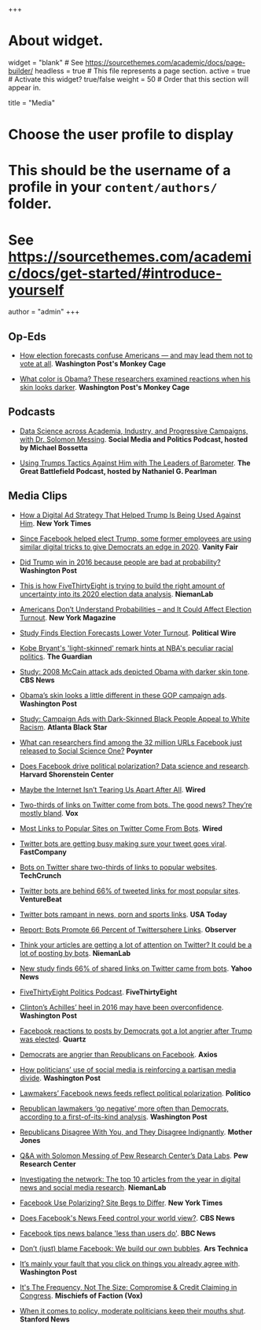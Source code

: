 +++
# About widget.
widget = "blank"  # See https://sourcethemes.com/academic/docs/page-builder/
headless = true  # This file represents a page section.
active = true  # Activate this widget? true/false
weight = 50  # Order that this section will appear in.

title = "Media"


# Choose the user profile to display
# This should be the username of a profile in your `content/authors/` folder.
# See https://sourcethemes.com/academic/docs/get-started/#introduce-yourself
author = "admin"
+++

## Op-Eds 
- [How election forecasts confuse Americans — and may lead them not to vote at all](https://www.washingtonpost.com/news/monkey-cage/wp/2018/03/22/how-election-forecasts-confuse-americans-and-may-lead-them-not-to-vote-at-all/). **Washington Post's Monkey Cage** 

- [What color is Obama? These researchers examined reactions when his skin looks darker](https://www.washingtonpost.com/news/monkey-cage/wp/2016/01/11/what-color-is-obama-these-researchers-examined-reactions-when-his-skin-looks-darker/). **Washington Post's Monkey Cage** 

## Podcasts 
- [Data Science across Academia, Industry, and Progressive Campaigns, with Dr. Solomon Messing](https://socialmediaandpolitics.simplecast.com/episodes/data-science-academia-tech-industry-progressive-campaigns-solomon-messing). **Social Media and Politics Podcast, hosted by Michael Bossetta** 

- [Using Trumps Tactics Against Him with The Leaders of Barometer](https://soundcloud.com/thegreatbattlefield/using-trumps-tactics-against-him-with-the-leaders-of-barometer). **The Great Battlefield Podcast, hosted by Nathaniel G. Pearlman** 

## Media Clips

- [How a Digital Ad Strategy That Helped Trump Is Being Used Against Him](https://www.nytimes.com/2020/04/28/us/politics/Facebook-Acronym-advertising.html). **New York Times** 

- [Since Facebook helped elect Trump, some former employees are using similar digital tricks to give Democrats an edge in 2020](https://www.vanityfair.com/news/2020/04/trump-facebook-mastermind-james-barnes-working-against-him). **Vanity Fair** 

- [Did Trump win in 2016 because people are bad at probability?](https://www.washingtonpost.com/politics/2020/02/28/did-trump-win-2016-because-people-are-bad-probability/) **Washington Post**

- [This is how FiveThirtyEight is trying to build the right amount of uncertainty into its 2020 election data analysis](https://www.niemanlab.org/2020/07/this-is-how-fivethirtyeight-is-trying-to-build-the-right-amount-of-uncertainty-into-its-2020-election-data-analysis/). **NiemanLab** 

- [Americans Don’t Understand Probabilities – and It Could Affect Election Turnout](https://nymag.com/intelligencer/2018/02/americans-dont-understand-election-probabilities.html).  **New York Magazine**

- [Study Finds Election Forecasts Lower Voter Turnout](https://politicalwire.com/2018/02/06/election-forecasts-lower-voter-turnout/). **Political Wire**

- [Kobe Bryant's 'light-skinned' remark hints at NBA's peculiar racial politics](https://www.theguardian.com/sport/2016/jan/06/kobe-bryant-steph-curry-light-skinned-remark-hints-at-nbas-peculiar-racial-politics). **The Guardian** 

- [Study: 2008 McCain attack ads depicted Obama with darker skin tone](https://www.cbsnews.com/news/study-2008-mccain-attack-ads-darkened-obama-skin-tone/). **CBS News** 

- [Obama’s skin looks a little different in these GOP campaign ads](https://www.washingtonpost.com/news/wonk/wp/2015/12/29/obamas-skin-looks-a-little-different-in-these-gop-campaign-ads/). **Washington Post** 

- [Study: Campaign Ads with Dark-Skinned Black People Appeal to White Racism](https://atlantablackstar.com/2016/01/03/study-campaign-ads-with-dark-skinned-black-people-appeal-to-white-racism/). **Atlanta Black Star** 

- [What can researchers find among the 32 million URLs Facebook just released to Social Science One?](https://www.poynter.org/fact-checking/2019/what-can-researchers-find-among-the-32-million-urls-facebook-just-released-to-social-science-one/) **Poynter** 

- [Does Facebook drive political polarization? Data science and research](https://journalistsresource.org/studies/society/social-media/facebook-political-polarization-data-science-research/). **Harvard Shorenstein Center** 

- [Maybe the Internet Isn’t Tearing Us Apart After All](https://www.wired.com/2017/05/maybe-internet-isnt-tearing-us-apart/). **Wired** 

- [Two-thirds of links on Twitter come from bots. The good news? They’re mostly bland](https://www.vox.com/technology/2018/4/9/17214720/pew-study-bots-generate-two-thirds-of-twitter-links). **Vox**

- [Most Links to Popular Sites on Twitter Come From Bots](https://www.wired.com/story/twitter-bots-links/). **Wired** 

- [Twitter bots are getting busy making sure your tweet goes viral](https://www.fastcompany.com/40556233/twitter-bots-are-getting-busy-making-sure-your-tweet-goes-viral). **FastCompany** 

- [Bots on Twitter share two-thirds of links to popular websites](https://techcrunch.com/2018/04/09/bots-on-twitter-share-two-thirds-of-links-to-popular-websites-pew/). **TechCrunch** 

- [Twitter bots are behind 66% of tweeted links for most popular sites](https://venturebeat.com/2018/04/09/pew-twitter-bots-are-behind-66-of-tweeted-links-for-most-popular-sites/). **VentureBeat** 

- [Twitter bots rampant in news, porn and sports links](https://www.usatoday.com/story/tech/news/2018/04/09/bots-rampant-twitter-study-says-network-tries-thwart-devious-tweets/492536002/). **USA Today**

- [Report: Bots Promote 66 Percent of Twittersphere Links](https://observer.com/2018/04/report-bots-promote-66-percent-twittersphere-links/). **Observer**

- [Think your articles are getting a lot of attention on Twitter? It could be a lot of posting by bots](https://www.niemanlab.org/2018/04/think-your-articles-are-getting-a-lot-of-attention-on-twitter-it-could-be-a-lot-of-posting-by-bots/). **NiemanLab** 


- [New study finds 66% of shared links on Twitter came from bots](https://sports.yahoo.com/new-study-finds-66-shared-links-twitter-came-bots-140230916.html). **Yahoo News** 

- [FiveThirtyEight Politics Podcast](https://fivethirtyeight.com/features/politics-podcast-whats-so-wrong-with-nancy-pelosi/). **FiveThirtyEight** 

- [Clinton’s Achilles’ heel in 2016 may have been overconfidence](https://www.washingtonpost.com/news/politics/wp/2018/02/06/clintons-achilles-heel-in-2016-may-have-been-overconfidence/). **Washington Post** 

- [Facebook reactions to posts by Democrats got a lot angrier after Trump was elected](https://qz.com/1161816/facebook-and-politics-reactions-to-posts-by-democrats-got-a-lot-angrier-after-trump-was-elected/). **Quartz** 

- [Democrats are angrier than Republicans on Facebook](https://www.axios.com/democrats-are-angrier-than-republicans-on-facebook-1515110686-ba65f9e2-10c3-4b06-b31f-4588fbca9573.html). **Axios** 

- [How politicians’ use of social media is reinforcing a partisan media divide](https://www.washingtonpost.com/news/politics/wp/2017/12/18/how-politicians-use-of-social-media-is-reinforcing-a-partisan-media-divide/). **Washington Post** 

- [Lawmakers’ Facebook news feeds reflect political polarization](https://www.politico.com/story/2017/12/18/pew-study-social-media-political-polarization-302252). **Politico** 

- [Republican lawmakers ‘go negative’ more often than Democrats, according to a first-of-its-kind analysis](https://www.washingtonpost.com/news/wonk/wp/2017/02/23/republican-lawmakers-go-negative-more-often-than-democrats-according-to-a-first-of-its-kind-analysis/). **Washington Post** 

- [Republicans Disagree With You, and They Disagree Indignantly](https://www.motherjones.com/kevin-drum/2017/02/pew-republicans-disagree-and-they-disagree-indignantly/). **Mother Jones** 

- [Q&A with Solomon Messing of Pew Research Center’s Data Labs](https://www.pewresearch.org/fact-tank/2017/02/23/qa-with-solomon-messing-of-pew-research-centers-data-labs/). **Pew Research Center** 

- [Investigating the network: The top 10 articles from the year in digital news and social media research](https://www.niemanlab.org/2015/12/investigating-the-network-the-top-10-articles-from-the-year-in-digital-news-and-social-media-research/). **NiemanLab** 

- [Facebook Use Polarizing? Site Begs to Differ](https://www.nytimes.com/2015/05/08/technology/facebook-study-disputes-theory-of-political-polarization-among-users.html). **New York Times** 

- [Does Facebook's News Feed control your world view?](https://www.cbsnews.com/news/facebooks-news-feed-limits-your-world-view/). **CBS News** 

- [Facebook tips news balance 'less than users do'](https://www.bbc.com/news/science-environment-32606724). **BBC News** 

- [Don’t (just) blame Facebook: We build our own bubbles](https://arstechnica.com/science/2015/05/dont-just-blame-facebook-we-build-our-own-bubbles/). **Ars Technica** 

- [It’s mainly your fault that you click on things you already agree with](https://www.washingtonpost.com/news/energy-environment/wp/2015/05/07/facebook-study-says-its-mainly-your-fault-not-theirs-that-you-read-things-you-already-agree-with/). **Washington Post** 


- [It's The Frequency, Not The Size: Compromise & Credit Claiming in Congress](https://mischiefsoffaction.blogspot.com/2015/01/its-frequency-not-size-compromise.html). **Mischiefs of Faction (Vox)** 

- [When it comes to policy, moderate politicians keep their mouths shut](https://news.stanford.edu/news/2012/september/politics-policy-pork-092412.html). **Stanford News** 




